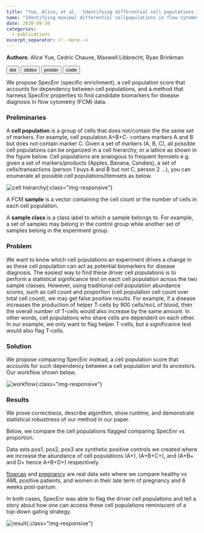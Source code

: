 ```yaml
---
title: "Yue, Alice, et al. 'Identifying differential cell populations in flow cytometry data accounting for marker frequency.' BioRxiv (2019): 837765."
name: "Identifying maximal differential cellpopulations in flow cytometry data accounting for dependence between cell populations"
date: 2020-09-30
categories: 
  - publications
excerpt_separator: <!--more-->
---
```


**Authors**: Alice Yue, Cedric Chauve, Maxwell Libbrecht, Ryan Brinkman

<a href="http://doi.org/10.1101/837765" target="_blank"><input class="button b1" type="button" value="doi" /></a> <a href="https://docs.google.com/presentation/d/1rocCQnFISWXx0JLVCTAxb0YNOcIpmvUq3RPiM_TNoV4/edit?usp=sharing" target="_blank"><input class="button b1" type="button" value="slides" /></a> <a href="https://docs.google.com/presentation/d/1o03ZqVq690-gHAB8AbWMNKWDvMKUYOocEHustEmZMNM/edit?usp=sharing" target="_blank"><input class="button b1" type="button" value="poster" /></a> <a href="https://github.com/aya49/flowGraph" target="_blank"><input class="button b2" type="button" value="code" /></a>

<!--more-->

We propose SpecEnr (specific enrichment), a cell population score that accounts for dependency between cell populations, and a method that harness SpecEnr properties to find candidate biomarkers for disease diagnosis in flow cytometry (FCM) data.

### Preliminaries


A **cell population** is a group of cells that does not/contain the the same set of markers. For example, cell population A+B+C- contans markers A and B but does not contain marker C. Given a set of markers (A, B, C), all possible cell populations can be organized in a cell hierarchy, or a lattice as shown in the figure below. Cell populations are analogous to frequent itemsets e.g. given a set of markers/products (Apples, Banana, Candies), a set of cells/transactions (person 1 buys A and B but not C, person 2 ...), you can enumerate all possible cell populations/itemsets as below.

![cell hierarchy](https://user-images.githubusercontent.com/22086811/95698794-959f3a00-0bf7-11eb-8f4a-9794ff6b17e3.png){:class="img-responsive"}

A FCM **sample** is a vector containing the cell count or the number of cells in each cell population.

A **sample class** is a class label to which a sample belongs to. For example, a set of samples may belong in the control group while another set of samples belong in the experiment group.

### Problem

We want to know which cell populations an experiment drives a change in as these cell population can act as potential biomarkers for disease diagnosis. The easiest way to find these driver cell populations is to perform a statistical significance test on each cell population across the two sample classes. However, using traditional cell population abundance scores, such as cell count and proportion (cell population cell count over total cell count), we may get false positive results. For example, if a disease increases the production of helper T-cells by 900 cells/mcL of blood, then the overall number of T-cells would also increase by the same amount. In other words, cell populations who share cells are dependent on each other. In our example, we only want to flag helper T-cells, but a significance test would also flag T-cells.

### Solution

We propose comparing SpecEnr instead, a cell population score that accounts for such dependency between a cell population and its ancestors. Our workflow shown below.

![workflow](https://user-images.githubusercontent.com/22086811/95698802-9cc64800-0bf7-11eb-9eb8-b93ce6a6e02a.png){:class="img-responsive"}


### Results

We prove correctness, describe algorithm, show runtime, and demonstrate statistical robustness of our method in our paper.

Below, we compare the cell populations flagged comparing SpecEnr vs proportion. 

Data sets pos1, pos2, pos3 are synthetic positive controls we created where we increase the abundance of cell populations (A+), (A+B+C+), and (A+B+ and D+ hence A+B+D+) respectively.

[flowcap](https://doi.org/10.1038/nmeth.2365) and [pregnancy](https://doi.org/10.1126/sciimmunol.aan2946) are real data sets where we compare healthy vs AML positive patients, and women in their late term of pregnancy and 6 weeks post-partum. 

In both cases, SpecEnr was able to flag the driver cell populations and tell a story about how one can access these cell populations reminiscent of a top-down gating strategy.


![result](https://user-images.githubusercontent.com/22086811/95698799-9a63ee00-0bf7-11eb-8a64-8a8956a7c424.png){:class="img-responsive"}
